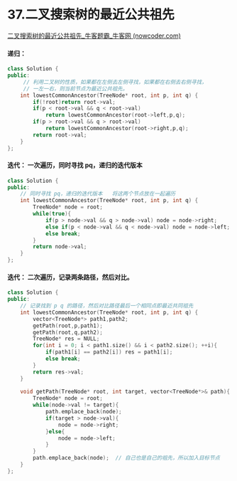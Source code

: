 # 37.二叉搜索树的最近公共祖先

[二叉搜索树的最近公共祖先_牛客题霸_牛客网 (nowcoder.com)](https://www.nowcoder.com/practice/d9820119321945f588ed6a26f0a6991f?tpId=295&tags=&title=&difficulty=0&judgeStatus=0&rp=0&sourceUrl=%2Fexam%2Foj%3Fpage%3D1%26tab%3D%E7%AE%97%E6%B3%95%E7%AF%87%26topicId%3D295)



#### 递归：

```c++
class Solution {
public:
     // 利用二叉树的性质，如果都在左侧去左侧寻找，如果都在右侧去右侧寻找，
     // 一左一右，则当前节点为最近公共祖先。
    int lowestCommonAncestor(TreeNode* root, int p, int q) {
        if(!root)return root->val;
        if(p < root->val && q < root->val) 
            return lowestCommonAncestor(root->left,p,q);
        if(p > root->val && q > root->val)  
            return lowestCommonAncestor(root->right,p,q);
        return root->val;
    }
};
```



#### 迭代：   一次遍历，同时寻找 pq，递归的迭代版本

```c++
class Solution {
public:
    // 同时寻找 pq，递归的迭代版本   将这两个节点放在一起遍历
    int lowestCommonAncestor(TreeNode* root, int p, int q) {
        TreeNode* node = root;
        while(true){
            if(p > node->val && q > node->val) node = node->right;
            else if(p < node->val && q < node->val) node = node->left;
            else break;
        }
        return node->val;
    }
};
```



#### 迭代：   二次遍历，记录两条路径，然后对比。

```c++
class Solution {
public:
    // 记录找到 p q 的路径，然后对比路径最后一个相同点即最近共同祖先
    int lowestCommonAncestor(TreeNode* root, int p, int q) {
        vector<TreeNode*> path1,path2;
        getPath(root,p,path1);
        getPath(root,q,path2);
        TreeNode* res = NULL;
        for(int i = 0; i < path1.size() && i < path2.size(); ++i){
            if(path1[i] == path2[i]) res = path1[i];
            else break;
        }
        return res->val;
    }
    
    void getPath(TreeNode* root, int target, vector<TreeNode*>& path){
        TreeNode* node = root;
        while(node->val != target){
            path.emplace_back(node);
            if(target > node->val){
                node = node->right;
            }else{
                node = node->left;
            }
        }
        path.emplace_back(node);  // 自己也是自己的祖先，所以加入目标节点
    }
};
```
